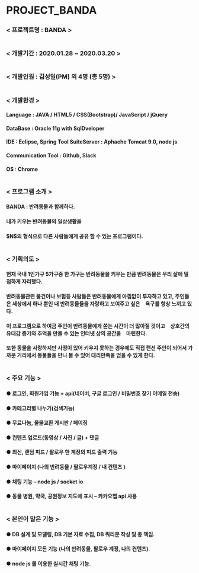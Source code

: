 # PROJECT_BANDA

### < 프로젝트명 : BANDA >
#
### < 개발기간 : 2020.01.28 ~ 2020.03.20 >
#
### < 개발인원 : 김성일(PM) 외 4명 (총 5명) > 
#
### < 개발환경 >
#### Language : JAVA / HTML5 / CSS(Bootstrap)/ JavaScript / jQuery
#### DataBase : Oracle 11g with SqlDveloper
#### IDE : Eclipse, Spring Tool SuiteServer : Aphache Tomcat 9.0, node js
#### Communication Tool : Github, Slack
#### OS : Chrome
#
### < 프로그램 소개 >
#### BANDA : 반려동물과 함께하다. 
#### 내가 키우는 반려동물의 일상생활을 
#### SNS의 형식으로 다른 사람들에게 공유 할 수 있는 프로그램이다.
#
### < 기획의도 >
#### 현재 국내 1인가구 5가구중 한 가구는 반려동물을 키우는 만큼 반려동물은 우리 삶에 밀접하게 자리했다.
#### 반려동물관련 물건이나 보험등 사람들은 반려동물에게 아낌없이 투자하고 있고, 주인들은 세상에서 하나 뿐인 내 반려동물들을 자랑하고 보여주고 싶은　욕구를 항상 느끼고 있다.
#### 이 프로그램으로 하여금 주인이 반려동물에게 쏟는 시간이 더 많아질 것이고　상호간의 유대감 증가와 추억을 만들 수 있는 인터넷 상의 공간을　마련한다.
#### 또한 동물을 사랑하지만 사정이 있어 키우지 못하는 경우에도 직접 랜선 주인이 되어서  가까운 거리에서 동물들을 만나 볼 수 있어 대리만족을 얻을 수 있게 한다.
#
### < 주요 기능 >
#### ●  로그인, 회원가입 기능 + api(네이버, 구글 로그인 / 비밀번호 찾기 이메일 전송)
#### ●  카테고리별 나누기(검색기능)
#### ●  무료나눔, 물물교환 게시판 / 페이징
#### ●  컨텐츠 업로드(동영상 / 사진 / 글) + 댓글
#### ●  최신, 랜덤 피드 / 팔로우 한 계정의 피드 출력 기능
#### ●  마이페이지 (나의 반려동물 / 팔로우계정 / 내 컨텐츠 )
#### ●  채팅 기능 – node js / socket io
#### ●  동물 병원, 약국, 공원정보 지도에 표시 – 카카오맵 api 사용
#
### < 본인이 맡은 기능 >
#### ●  DB 설계 및 모델링, DB 기본 자료 수집, DB 쿼리문 작성 및 총 책임.
#### ●  마이페이지 모든 기능 (나의 반려동물, 팔로우 계정, 나의 컨텐츠).
#### ●  node js 를 이용한 실시간 채팅 기능.
#

